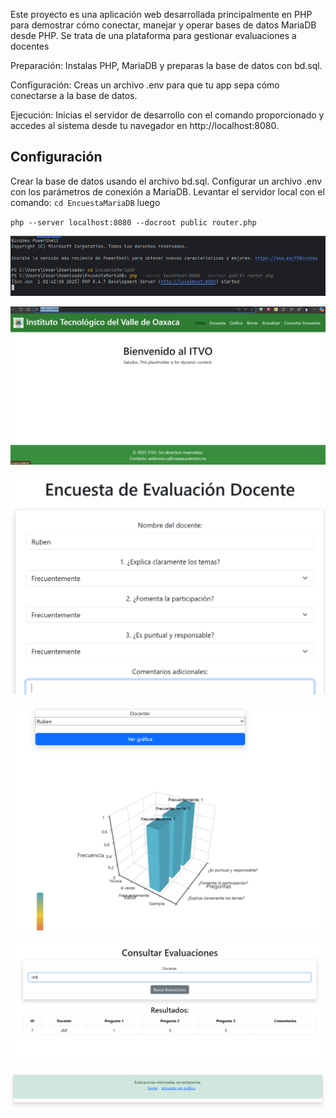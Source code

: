 Este proyecto es una aplicación web desarrollada principalmente en PHP para demostrar cómo conectar, manejar y operar bases de datos MariaDB desde PHP. Se trata de una plataforma para gestionar evaluaciones a docentes

Preparación:
Instalas PHP, MariaDB y preparas la base de datos con bd.sql.

Configuración:
Creas un archivo .env para que tu app sepa cómo conectarse a la base de datos.

Ejecución:
Inicias el servidor de desarrollo con el comando proporcionado y accedes al sistema desde tu navegador en http://localhost:8080.



## Configuración

Crear la base de datos usando el archivo bd.sql.
Configurar un archivo .env con los parámetros de conexión a MariaDB.
Levantar el servidor local con el comando:
`cd EncuestaMariaDB`
luego

`php --server localhost:8080 --docroot public router.php`


![img.png](img.png)

![img_1.png](img_1.png)

![img_2.png](img_2.png)

![img_3.png](img_3.png)

![img_4.png](img_4.png)

![img_5.png](img_5.png)